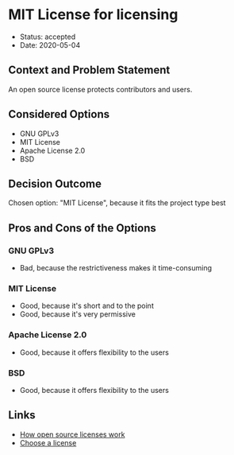 # MIT License for licensing

* Status: accepted
* Date: 2020-05-04

## Context and Problem Statement

An open source license protects contributors and users.

## Considered Options

* GNU GPLv3
* MIT License
* Apache License 2.0
* BSD

## Decision Outcome

Chosen option: "MIT License", because it fits the project type best

## Pros and Cons of the Options

### GNU GPLv3

* Bad, because the restrictiveness makes it time-consuming

### MIT License

* Good, because it's short and to the point
* Good, because it's very permissive

### Apache License 2.0

* Good, because it offers flexibility to the users

### BSD

* Good, because it offers flexibility to the users

## Links

* [How open source licenses work](https://www.freecodecamp.org/news/how-open-source-licenses-work-and-how-to-add-them-to-your-projects-34310c3cf94/)
* [Choose a license](https://choosealicense.com/)